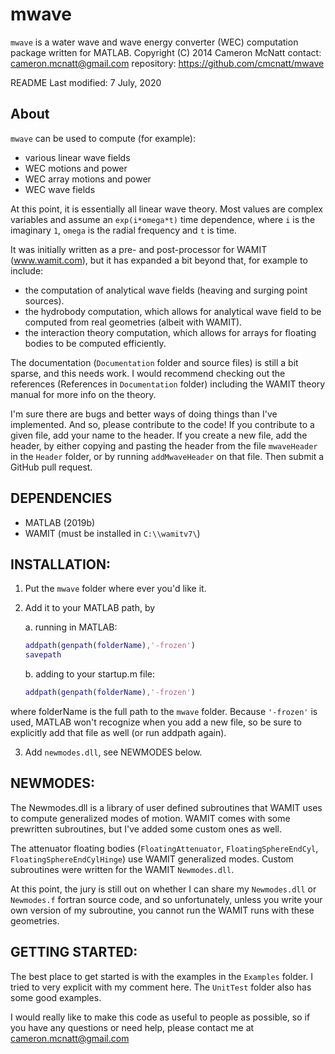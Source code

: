 # mwave
`mwave` is a water wave and wave energy converter (WEC) computation package written for MATLAB.
Copyright (C) 2014  Cameron McNatt
contact: cameron.mcnatt@gmail.com
repository: https://github.com/cmcnatt/mwave

README Last modified: 7 July, 2020

## About
`mwave` can be used to compute (for example):
- various linear wave fields
- WEC motions and power
- WEC array motions and power
- WEC wave fields 

At this point, it is essentially all linear wave theory. Most values are complex variables and assume an `exp(i*omega*t)` time dependence, where `i` is the imaginary `1`, `omega` is the radial frequency and `t` is time.

It was initially written as a pre- and post-processor for WAMIT (www.wamit.com), but it has expanded a bit beyond that, for example to include:

- the computation of analytical wave fields (heaving and surging point sources).
- the hydrobody computation, which allows for analytical wave field to be computed from real geometries (albeit with WAMIT).
- the interaction theory computation, which allows for arrays for floating bodies to be computed efficiently. 

The documentation (`Documentation` folder and source files) is still a bit sparse, and this needs work. I would recommend checking out the references (References in `Documentation` folder) including the WAMIT theory manual for more info on the theory. 

I'm sure there are bugs and better ways of doing things than I've implemented. And so, please contribute to the code! If you contribute to a given file, add your name to the header. If you create a new file, add the header, by either copying and pasting the header from the file `mwaveHeader` in the `Header` folder, or by running `addMwaveHeader` on that file. Then submit a GitHub pull request.

## DEPENDENCIES

 - MATLAB (2019b)
 - WAMIT (must be installed in `C:\\wamitv7\`)

## INSTALLATION:
1. Put the `mwave` folder where ever you'd like it.
2. Add it to your MATLAB path, by 
	
	a. running in MATLAB:

	```matlab
	addpath(genpath(folderName),'-frozen')
	savepath
	```

	b. adding to your startup.m file:

	```matlab
	addpath(genpath(folderName),'-frozen')
	```
 
 where folderName is the full path to the `mwave` folder. Because `'-frozen'` is used, MATLAB won't recognize when you add a new file, so be sure to explicitly add that file as well (or run addpath again).

3) Add `newmodes.dll`, see NEWMODES below.

## NEWMODES:
The Newmodes.dll is a library of user defined subroutines that WAMIT uses to compute generalized modes of motion. WAMIT comes with some prewritten subroutines, but I've added some custom ones as well.

The attenuator floating bodies (`FloatingAttenuator`, `FloatingSphereEndCyl`, `FloatingSphereEndCylHinge`) use WAMIT generalized modes. Custom subroutines were written for the WAMIT `Newmodes.dll`.  

At this point, the jury is still out on whether I can share my `Newmodes.dll` or `Newmodes.f` fortran source code, and so unfortunately, unless you write your own version of my subroutine, you cannot run the WAMIT runs with these geometries.
 

## GETTING STARTED:
The best place to get started is with the examples in the `Examples` folder. I tried to very explicit with my comment here. The `UnitTest` folder also has some good examples.

I would really like to make this code as useful to people as possible, so if you have any questions or need help, please contact me at cameron.mcnatt@gmail.com
